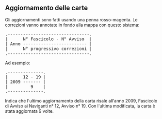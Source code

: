 ## Aggiornamento delle carte

Gli aggiornamenti sono fatti usando una penna rosso-magenta. Le correzioni vanno annotate in fondo alla mappa
con questo sistema:

<pre>
.--------------------------------.
|      N° Fascicolo - N° Avviso  |
| Anno ------------------------- |
|      N° progressivo correzioni |
.--------------------------------.
</pre>

Ad esempio:

<pre>
.--------------.
|      12 - 19 |
| 2009 ------- |
|         9    |
.--------------.
</pre>

Indica che l'ultimo aggiornamento della carta risale all'anno 2009, Fascicolo di Avviso ai Naviganti n° 12,
Avviso n° 19. Con l'ultima modificata, la carta è stata aggiornata 9 volte.